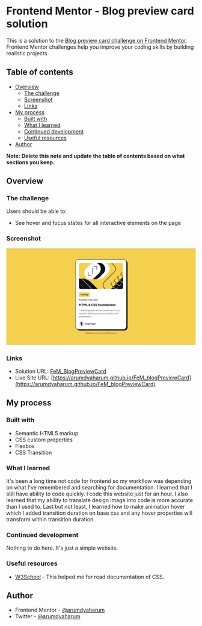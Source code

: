# Frontend Mentor - Blog preview card solution

This is a solution to the [Blog preview card challenge on Frontend Mentor](https://www.frontendmentor.io/challenges/blog-preview-card-ckPaj01IcS). Frontend Mentor challenges help you improve your coding skills by building realistic projects. 

## Table of contents

- [Overview](#overview)
  - [The challenge](#the-challenge)
  - [Screenshot](#screenshot)
  - [Links](#links)
- [My process](#my-process)
  - [Built with](#built-with)
  - [What I learned](#what-i-learned)
  - [Continued development](#continued-development)
  - [Useful resources](#useful-resources)
- [Author](#author)

**Note: Delete this note and update the table of contents based on what sections you keep.**

## Overview

### The challenge

Users should be able to:

- See hover and focus states for all interactive elements on the page

### Screenshot

![](./Screenshot.png)

### Links

- Solution URL: [FeM_BlogPreviewCard](https://github.com/arumdyaharum/FeM_BlogPreviewCard)
- Live Site URL: [https://arumdyaharum.github.io/FeM_blogPreviewCard](https://arumdyaharum.github.io/FeM_blogPreviewCard)

## My process

### Built with

- Semantic HTML5 markup
- CSS custom properties
- Flexbox
- CSS Transition

### What I learned

It's been a long time not code for frontend so my workflow was depending on what I've remembered and searching for documentation. I learned that I still have ability to code quickly. I code this website just for an hour. I also learned that my ability to translate design image into code is more accurate than I used to. Last but not least, I learned how to make animation hover which I added transition duration on base css and any hover properties will transform within transition duration.

### Continued development

Nothing to do here. It's just a simple website.

### Useful resources

- [W3School](https://www.w3schools.com/) - This helped me for read documentation of CSS.

## Author

- Frontend Mentor - [@arumdyaharum](https://www.frontendmentor.io/profile/arumdyaharum)
- Twitter - [@arumdyaharum](https://www.twitter.com/arumdyaharum)
